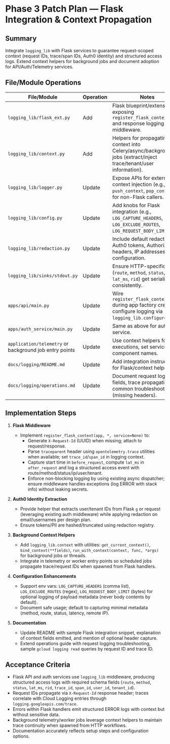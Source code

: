 # Phase 3 Patch Plan — Flask Integration & Context Propagation

## Summary
Integrate `logging_lib` with Flask services to guarantee request-scoped context (request IDs, trace/span IDs, Auth0 identity) and structured access logs. Extend context helpers for background jobs and document adoption for API/Auth/Telemetry services.

## File/Module Operations
| File/Module | Operation | Notes |
| --- | --- | --- |
| `logging_lib/flask_ext.py` | Add | Flask blueprint/extension exposing `register_flask_context(app)` and response logging middleware. |
| `logging_lib/context.py` | Add | Helpers for propagating context into Celery/async/background jobs (extract/inject trace/tenant/user information). |
| `logging_lib/logger.py` | Update | Expose APIs for external context injection (e.g., `push_context`, `pop_context`) for non-Flask callers. |
| `logging_lib/config.py` | Update | Add knobs for Flask integration (e.g., `LOG_CAPTURE_HEADERS`, `LOG_EXCLUDE_ROUTES`, `LOG_REQUEST_BODY_LIMIT`). |
| `logging_lib/redaction.py` | Update | Include default redactors for Auth0 tokens, Authorization headers, IP addresses via configuration. |
| `logging_lib/sinks/stdout.py` | Update | Ensure HTTP-specific fields (`route`, `method`, `status`, `lat_ms`, `rid`) get serialized consistently. |
| `apps/api/main.py` | Update | Wire `register_flask_context(app)` during app factory creation; configure logging via `logging_lib.configure()`. |
| `apps/auth_service/main.py` | Update | Same as above for auth service. |
| `application/telemetry` or background job entry points | Update | Use context helpers for job executions, set service component names. |
| `docs/logging/README.md` | Update | Add integration instructions for Flask/context helpers. |
| `docs/logging/operations.md` | Update | Document request logging fields, trace propagation, common troubleshooting (missing headers). |

## Implementation Steps
1. **Flask Middleware**
   - Implement `register_flask_context(app, *, service=None)` to:
     - Generate `X-Request-Id` (UUID) when missing; attach to request/response.
     - Parse `traceparent` header using `opentelemetry.trace` utilities when available; set `trace_id`/`span_id` in logging context.
     - Capture start time in `before_request`, compute `lat_ms` in `after_request` and log a structured access event with route/method/status/ip/user/tenant.
     - Enforce non-blocking logging by using existing async dispatcher; ensure middleware handles exceptions (log ERROR with stack info) without leaking secrets.

2. **Auth0 Identity Extraction**
   - Provide helper that extracts user/tenant IDs from Flask `g` or request (leveraging existing auth middleware) while applying redaction on email/usernames per design plan.
   - Ensure tokens/PII are hashed/truncated using redaction registry.

3. **Background Context Helpers**
   - Add `logging_lib.context` with utilities: `get_current_context()`, `bind_context(**fields)`, `run_with_context(context, func, *args)` for background jobs or threads.
   - Integrate in telemetry or worker entry points so scheduled jobs propagate trace/request IDs when spawned from Flask handlers.

4. **Configuration Enhancements**
   - Support env vars: `LOG_CAPTURE_HEADERS` (comma list), `LOG_EXCLUDE_ROUTES` (regex), `LOG_REQUEST_BODY_LIMIT` (bytes) for optional logging of payload metadata (never body contents by default).
   - Document safe usage; default to capturing minimal metadata (method, route, status, latency, remote IP).

5. **Documentation**
   - Update README with sample Flask integration snippet, explanation of context fields emitted, and mention of optional header capture.
   - Extend operations guide with request logging troubleshooting, sample `gcloud logging read` queries by request ID and trace ID.

## Acceptance Criteria
- Flask API and auth services use `logging_lib` middleware, producing structured access logs with required schema fields (`route`, `method`, `status`, `lat_ms`, `rid`, `trace_id`, `span_id`, `user_id`, `tenant_id`).
- Request IDs propagate via `X-Request-Id` response header; traces correlate with Cloud Logging entries through `logging.googleapis.com/trace`.
- Errors within Flask handlers emit structured ERROR logs with context but without sensitive data.
- Background telemetry/worker jobs leverage context helpers to maintain trace continuity when spawned from HTTP workflows.
- Documentation accurately reflects setup steps and configuration options.

